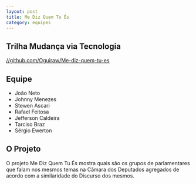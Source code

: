 ```yaml
---
layout: post
title: Me Diz Quem Tu És
category: equipes
---
```


## Trilha Mudança via Tecnologia

[//github.com/Oguiraw/Me-diz-quem-tu-es](https://github.com/Oguiraw/Me-diz-quem-tu-es)

## Equipe

*	João Neto
*	Johnny Menezes
*	Stewen Ascari
*	Rafael Feitosa
*	Jefferson Caldeira
*	Tarciso Braz
*	Sérgio Ewerton

## O Projeto

O projeto Me Diz Quem Tu És mostra quais são os grupos de parlamentares que falam nos mesmos temas na Câmara dos Deputados agregados de acordo com a similaridade do Discurso dos mesmos.
